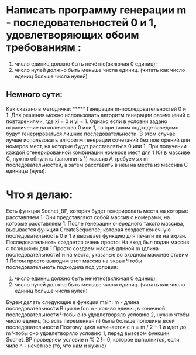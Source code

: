 # Написать программу генерации m - последовательностей 0 и 1, удовлетворяющих обоим требованиям :
1) число единиц должно быть нечётно(включая 0 единиц);
2) число нулей должно быть меньше числа единиц. (читать как число едениц больше числа нулей)

## Немного сути:
 Как сказано в методичке: *****
Генерация m-последовательностей 0 и 1.
Для решения можно использовать алгоритм генерации размещений с повторениями, где xi = 0 и yi = 1.
Однако если в условии задано ограничение на количество 0 или 1, то при таком подходе заведомо будут генерироваться лишние последовательности.
В этом случае лучше использовать алгоритм генерации сочетаний без повторений для номеров мест, на которые будут расставляться 0 или 1. 
При получении каждой сгенерированной комбинации номеров мест для 1 (0) в массиве С, нужно обнулить (заполнить 1) массив А требуемых m-последовательностей, 
а затем расставить в нём на места из массива С единицы (нули).

# Что я делаю:
Есть функция Sochet_BP, которая будет генерировать места на которые расставляем 1.
Они представляют собой массив с номерами, на которые расставляем 1.
После генерации очередного такого массива, вызывается функция CreateSequence,
которая создает конечную последовательность 0 и 1 и вызывает функцию для печати ее на экран.
Последовательноть создается очень просто:
На вход был подан массив с позициями для 1
Просто создаем массив длиной m (длина последовательности) и на места,
указаные во входном массиве ставим 1
Потом просто выводим этот массив на экран
Чтобы последовательноть подходила под условия:

1) число единиц должно быть нечётно(включая 0 единиц);
2) число нулей должно быть меньше числа единиц. (читать как число единиц больше числа нулей)

Будем делать следующее в функции main:
m - длина последовательности
В цикле for:
n - кол-во едениц в конечной последовательности
Чтобы оно удовлетворяло условию 2, нужно чтобы число единиц (то есть переменная n) была больше половины всей последовательности
Поэтому цикл начинается с n = m / 2 + 1 и идет до m
Чтобы оно удовлетворяло условию 1, перед вызовом функции Sochet_BP проверяем условие n % 2 != 0, которое выполнится,
если чило n - нечетное (то, что нам и нужно)
